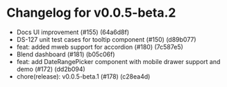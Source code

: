 # Changelog for v0.0.5-beta.2

- Docs UI improvement (#155) (64a6d8f)
- DS-127 unit test cases for tooltip component (#150) (d89b077)
- feat: added mweb support for accordion (#180) (7c587e5)
- Blend dashboard (#181) (b05c06f)
- feat: add DateRangePicker component with mobile drawer support and demo (#172) (dd2b094)
- chore(release): v0.0.5-beta.1 (#178) (c28ea4d)
